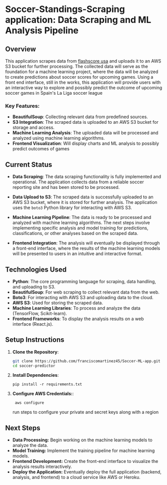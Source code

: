 # Soccer-Standings-Scraping application: Data Scraping and ML Analysis Pipeline

## Overview

This application scrapes data from [flashscore usa](https://www.sports-reference.com/) and uploads it to an AWS S3 bucket for further processing. The collected data will serve as the foundation for a machine learning project, where the data will be analyzed to create predictions about soccer scores for upcoming games. Using a front end interface, still in the works, this application will provide users with an interactive way to explore and possibly predict the outcome of upcoming soccer games in Spain's La Liga soccer league

### Key Features:

- **BeautifulSoup**: Collecting relevant data from predefined sources.
- **S3 Integration**: The scraped data is uploaded to an AWS S3 bucket for storage and access.
- **Machine Learning Analysis**: The uploaded data will be processed and analyzed using machine learning algorithms.
- **Frontend Visualization**: Will display charts and ML analysis to possibly predict outcomes of games

## Current Status

- **Data Scraping**: The data scraping functionality is fully implemented and operational. The application collects data from a reliable soccer reporting site and has been stored to be processed.
- **Data Upload to S3**: The scraped data is successfully uploaded to an AWS S3 bucket, where it is stored for further analysis. The application uses the `boto3` Python library for interacting with AWS S3.

- **Machine Learning Pipeline**: The data is ready to be processed and analyzed with machine learning algorithms. The next steps involve implementing specific analysis and model training for predictions, classifications, or other analyses based on the scraped data.

- **Frontend Integration**: The analysis will eventually be displayed through a front-end interface, where the results of the machine learning models will be presented to users in an intuitive and interactive format.

## Technologies Used

- **Python**: The core programming language for scraping, data handling, and uploading to S3.
- **BeautifulSoup**: For web scraping to collect relevant data from the web.
- **Boto3**: For interacting with AWS S3 and uploading data to the cloud.
- **AWS S3**: Used for storing the scraped data.
- **Machine Learning Libraries**: To process and analyze the data (TensorFlow, Scikit-learn).
- **Frontend Frameworks**: To display the analysis results on a web interface (React.js).

## Setup Instructions

1. **Clone the Repository**:

   ```bash
   git clone https://github.com/franciscomartinez45/Soccer-ML-app.git
   cd soccer-predictor

   ```

2. **Install Dependencies**:

   ```
   pip install -r requirements.txt

   ```

3. **Configure AWS Credentials:**:
   ```
    aws configure
   ```
   run steps to configure your private and secret keys along with a region

## Next Steps

- **Data Processing:** Begin working on the machine learning models to analyze the data.
- **Model Training:** Implement the training pipeline for machine learning models.
- **Frontend Development:** Create the front-end interface to visualize the analysis results interactively.
- **Deploy the Application:** Eventually deploy the full application (backend, analysis, and frontend) to a cloud service like AWS or Heroku.
